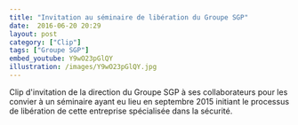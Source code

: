 ```yaml
---
title: "Invitation au séminaire de libération du Groupe SGP"
date:  2016-06-20 20:29
layout: post
category: ["Clip"]
tags: ["Groupe SGP"]
embed_youtube: Y9wO23pGlQY
illustration: /images/Y9wO23pGlQY.jpg
---
```


Clip d'invitation de la direction du Groupe SGP à ses collaborateurs pour les convier à un séminaire ayant eu lieu en septembre 2015 initiant le processus de libération de cette entreprise spécialisée dans la sécurité.
